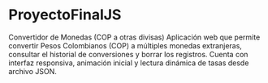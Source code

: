 # ProyectoFinalJS

Convertidor de Monedas (COP a otras divisas)
Aplicación web que permite convertir Pesos Colombianos (COP) a múltiples monedas extranjeras, consultar el historial de conversiones y borrar los registros. Cuenta con interfaz responsiva, animación inicial y lectura dinámica de tasas desde archivo JSON.
